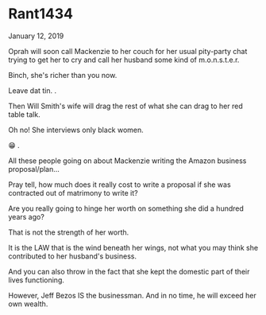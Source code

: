 # Rant1434


January 12, 2019

Oprah will soon call Mackenzie to her couch for her usual pity-party chat trying to get her to cry and call her husband some kind of m.o.n.s.t.e.r.

Binch, she's richer than you now.

Leave dat tin.
.

Then Will Smith's wife will drag the rest of what she can drag to her red table talk.

Oh no! She interviews only black women.

😁
.

All these people going on about Mackenzie writing the Amazon business proposal/plan...

Pray tell, how much does it really cost to write a proposal if she was contracted out of matrimony to write it?

Are you really going to hinge her worth on something she did a hundred years ago?

That is not the strength of her worth. 

It is the LAW that is the wind beneath her wings, not what you may think she contributed to her husband's business.

And you can also throw in the fact that she kept the domestic part of their lives functioning. 

However, Jeff Bezos IS the businessman. And in no time, he will exceed her own wealth.